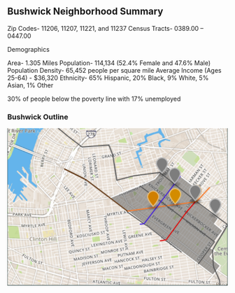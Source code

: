 ## Bushwick Neighborhood Summary


Zip Codes- 11206, 11207, 11221, and 11237
Census Tracts- 0389.00 – 0447.00

Demographics

Area- 1.305 Miles
Population- 114,134 (52.4% Female and 47.6% Male)
Population Density- 65,452 people per square mile
Average Income (Ages 25-64) - $36,320
Ethnicity- 65% Hispanic, 20% Black, 9% White, 5% Asian, 1% Other

30% of people below the poverty line with 17% unemployed


### Bushwick Outline
![alt text](bushwickoutline.png)

